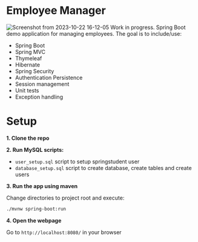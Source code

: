 # Employee Manager
![Screenshot from 2023-10-22 16-12-05](https://github.com/BartoszThielmann/EmployeeManager/assets/111487260/35e95131-d3ea-464a-8238-b7c7d0404114)
Work in progress. Spring Boot demo application for managing employees. 
The goal is to include/use:
- Spring Boot
- Spring MVC
- Thymeleaf
- Hibernate
- Spring Security
- Authentication Persistence
- Session management
- Unit tests
- Exception handling

# Setup
**1. Clone the repo**

**2. Run MySQL scripts:**
   - `user_setup.sql` script to setup springstudent user
   - `database_setup.sql` script to create database, create tables and create users

**3. Run the app using maven**

Change directories to project root and execute:
```bash
./mvnw spring-boot:run
```

**4. Open the webpage**

Go to `http://localhost:8080/` in your browser
